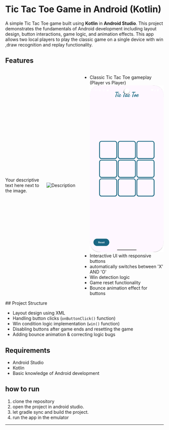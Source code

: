 # Tic Tac Toe Game in Android (Kotlin)

A simple Tic Tac Toe game built using **Kotlin** in **Android Studio**. This project demonstrates the fundamentals of Android development including layout design, button interactions, game logic, and animation effects. This app allows two local players to play the classic game on a single device with win ,draw recognition and replay functionality.

##  Features
<div style="display: flex; align-items: center;">
  <p style="margin-right: 20px;">Your descriptive text here next to the image.</p>
  <img src="images/your-image.png" alt="Description" width="300">


- Classic Tic Tac Toe gameplay (Player vs Player) <img src="images/Screenshot_20250704_065000.png" alt="Screenshot" width="300"/>
- Interactive UI with responsive buttons
- automatically switches between 'X' AND 'O'
- Win detection logic
- Game reset functionality
- Bounce animation effect for buttons
 
</div>
## Project Structure
 
- Layout design using XML  
-  Handling button clicks (`onButtonClick()` function)  
-  Win condition logic implementation (`win()` function)  
- Disabling buttons after game ends and resetting the game  
-  Adding bounce animation & correcting logic bugs


## Requirements

- Android Studio 
- Kotlin 
- Basic knowledge of Android development
 
## how to run 
1. clone the repository
2. open the project in android studio.
3. let gradle sync and build the project.
4. run the app in the emulator



---
